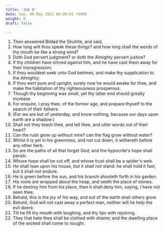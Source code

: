 ```yaml
---
title: 'Job 8'
date: Sun, 09 May 2021 00:00:01 +0000
weight: 8
draft: false
  
---
```


1. Then answered Bildad the Shuhite, and said,
2. How long wilt thou speak these things? and how long shall the words of thy mouth be like a strong wind?
3. Doth God pervert judgment? or doth the Almighty pervert justice?
4. If thy children have sinned against him, and he have cast them away for their transgression;
5. If thou wouldest seek unto God betimes, and make thy supplication to the Almighty;
6. If thou wert pure and upright; surely now he would awake for thee, and make the habitation of thy righteousness prosperous.
7. Though thy beginning was small, yet thy latter end should greatly increase.
8. For enquire, I pray thee, of the former age, and prepare thyself to the search of their fathers:
9. (For we are but of yesterday, and know nothing, because our days upon earth are a shadow:)
10. Shall not they teach thee, and tell thee, and utter words out of their heart?
11. Can the rush grow up without mire? can the flag grow without water?
12. Whilst it is yet in his greenness, and not cut down, it withereth before any other herb.
13. So are the paths of all that forget God; and the hypocrite's hope shall perish:
14. Whose hope shall be cut off, and whose trust shall be a spider's web.
15. He shall lean upon his house, but it shall not stand: he shall hold it fast, but it shall not endure.
16. He is green before the sun, and his branch shooteth forth in his garden.
17. His roots are wrapped about the heap, and seeth the place of stones.
18. If he destroy him from his place, then it shall deny him, saying, I have not seen thee.
19. Behold, this is the joy of his way, and out of the earth shall others grow.
20. Behold, God will not cast away a perfect man, neither will he help the evil doers:
21. Till he fill thy mouth with laughing, and thy lips with rejoicing.
22. They that hate thee shall be clothed with shame; and the dwelling place of the wicked shall come to nought.
